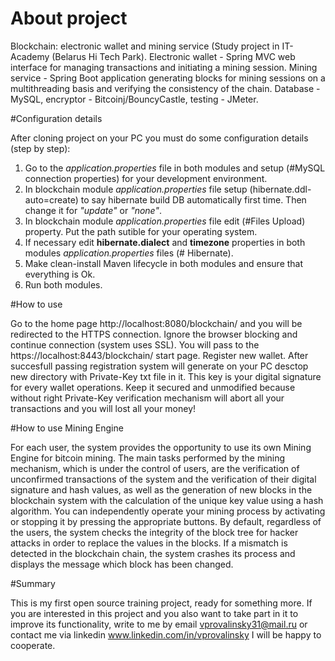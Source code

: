# About project

Blockchain: electronic wallet and mining service (Study project in IT-Academy (Belarus Hi Tech Park). 
Electronic wallet - Spring MVC web interface for managing transactions and initiating a mining session. 
Mining service - Spring Boot application generating blocks for mining sessions on a multithreading basis and verifying the consistency of the chain.
Database - MySQL, encryptor - Bitcoinj/BouncyCastle, testing - JMeter.

#Configuration details

After cloning project on your PC you must do some configuration details (step by step):
1) Go to the _application.properties_ file in both modules and setup (#MySQL connection properties) for your development environment.
2) In blockchain module _application.properties_ file setup (hibernate.ddl-auto=create) to say hibernate build DB automatically first time. Then change it for _"update"_ or _"none"_.
3) In blockchain module _application.properties_ file edit (#Files Upload) property. Put the path sutible for your operating system.
4) If neсessary edit **hibernate.dialect** and **timezone** properties in both modules _application.properties_ files (# Hibernate).
5) Make clean-install Maven lifecycle in both modules and ensure that everything is Ok.
6) Run both modules.

#How to use

Go to the home page http://localhost:8080/blockchain/ and you will be redirected to the HTTPS connection. Ignore the browser blocking and continue connection (system uses SSL).
You will pass to the https://localhost:8443/blockchain/ start page.
Register new wallet. After succesfull passing registration system will generate on your PC desctop new directory with Private-Key txt file in it. This key is your digital signature for every wallet operations. Keep it secured and unmodified because without right Private-Key verification mechanism will abort all your transactions and you will lost all your money!

#How to use Mining Engine

For each user, the system provides the opportunity to use its own Mining Engine for bitcoin mining. The main tasks performed by the mining mechanism, which is under the control 
of users, are the verification of unconfirmed transactions of the system and the verification of their digital signature and hash values, as well as the generation of new blocks 
in the blockchain system with the calculation of the unique key value using a hash algorithm. You can independently operate your mining process by activating or stopping it by 
pressing the appropriate buttons.
By default, regardless of the users, the system checks the integrity of the block tree for hacker attacks in order to replace the values in the blocks. If a mismatch is detected 
in the blockchain chain, the system crashes its process and displays the message which block has been changed.

#Summary

This is my first open source training project, ready for something more. 
If you are interested in this project and you also want to take part in it to improve its functionality, write to me by email vprovalinsky31@mail.ru or contact me via 
linkedin www.linkedin.com/in/vprovalinsky
I will be happy to cooperate.
